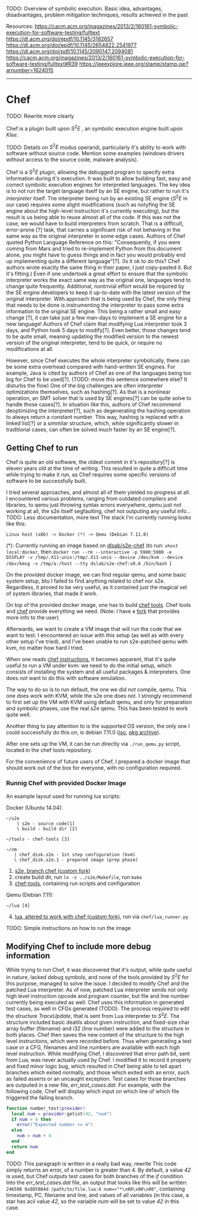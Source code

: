 TODO: Overview of symbolic execution. Basic idea, advantages, disadvantages, problem mitigation techniques, results achieved in the past

Resources:
https://cacm.acm.org/magazines/2013/2/160161-symbolic-execution-for-software-testing/fulltext
https://dl.acm.org/doi/epdf/10.1145/3182657
https://dl.acm.org/doi/epdf/10.1145/2654822.2541977
https://dl.acm.org/doi/pdf/10.1145/2090147.2094081
https://cacm.acm.org/magazines/2013/2/160161-symbolic-execution-for-software-testing/fulltext#R39
https://ieeexplore.ieee.org/stamp/stamp.jsp?arnumber=1624015

---

# Chef

TODO: Rewrite more clearly

Chef is a plugin built upon $S^2E$ , an symbolic execution engine built upon $Klee$.

TODO: Details on $S^2E$ modus operandi, particularly it's ability to work with software without source code. Mention some examples (windows drivers without access to the source code, malware analysis).

Chef is a $S^2E$ plugin, allowing the debugged program to specify extra information during it's execution. It was built to allow building fast, easy and correct symbolic execution engines for interpreted languages.
The key idea is to not run the target language itself by an SE engine, but rather to run it's *interpreter* itself. The interpreter being run by an existing SE engine ($S^2E$ in our case) requires some slight modifications (such as notyfing the SE engine about the high-level instruction it's currently executing), but the result is us being able to reuse almost all of the code.
If this was not the case, we would have to build interpreters from scratch. That is a difficult, error-prone [?] task, that carries a significant risk of not behaving in the same way as the original interpreter in some edge cases. Authors of Chef quoted Python Language Reference on this: "Consequently, if you were coming from Mars and tried to re-implement Python from this document alone, you might have to guess things and in fact you would probably end up implementing quite a different language"[?]. (Is it ok to do this? Chef authors wrote exactly the same thing in their paper, I just copy-pasted it. But it's fitting.) Even if one undertook a great effort to ensure that the symbolic interpreter works the exact same way as the original one, languages tend to change quite frequently. Additional, nontrivial effort would be required by the SE engine developers to keep it up-to-date with the latest version of the original interpreter.
With approach that is being used by Chef, the only thing that needs to be done is instrumenting the interpreter to pass some extra information to the original SE engine. This being a rather small and easy change [?], it can take just a few man-days to implement a SE engine for a new language! Authors of Chef claim that modifying Lua interpreter took 3 days, and Python took 5 days to modify[?]. Even better, those changes tend to be quite small, meaning updating the modified version to the newest version of the original interpreter, tend to be quick, or require no modifications at all.

However, since Chef executes the whole interpreter symbolically, there can be some extra overhead compared with hand-written SE engines. For example, Java is cited by authors of Chef as one of the languages being too big for Chef to be used[?]. (TODO: move this sentence somewhere else? It disturbs the flow) One of the big challenges are often interpreter optimizations themselves, such as hashing[?]. As that is a nonlinear operation, an SMT solver that is used by SE engines[?] can be quite solve to handle those cases[?]. In situation like this, authors of Chef recommend deoptimizing the interpreter[?], such as degenerating the hashing operation to always return a constant number. This way, hashing is replaced with a linked list[?] or a simmilar structure, which, while significantly slower in traditional cases, can often be solved much faster by an SE engine[?].

## Getting Chef to run

Chef is quite an old software, the oldest commit in it's repository[?] is eleven years old at the time of writing. This resulted in quite a difficult time while trying to make it run, as Chef requires some specific versions of software to be successfully built.

I tried several approaches, and almost all of them yielded no progress at all. I encountered various problems, ranging from outdated compilers and libraries, to qemu just throwing syntax errors everywhere, qemu just not working at all, the s2e itself segfaulting, chef not outputing any useful info...
TODO: Less documentation, more text
The stack I'm currently running looks like this:

```
Linux host (x86) -> Docker (*) -> Qemu (Debian 7.11.0)
```
(\*): Currently running an image based on [dlsab/s2e-chef](https://hub.docker.com/r/dslab/s2e-chef/)
(to run: `xhost local:docker`, then `docker run --rm --interactive -p 5900:5900 -e DISPLAY -v /tmp/.X11-unix:/tmp/.X11-unix --device /dev/kvm --device /dev/kmsg -v /tmp/a:/host --tty dslab/s2e-chef:v0.6 /bin/bash
`)

On the provided docker image, we can find regular qemu, and some basic system setup, btu I failed to find anything related to chef nor s2e. Regardless, it proved to be very useful, as it contained just the magical set of system libraries, that made it work.

On top of the provided docker image, one has to build [chef tools](https://github.com/dslab-epfl/chef-tools). Chef tools and [chef](https://github.com/S2E/s2e-old/tree/chef) provide everything we need. (Note: I have a [fork](https://github.com/SoptikHa2/s2e-old/tree/chef) that provides more info to the user)

Afterwards, we want to create a VM image that will run the code that we want to test. I encountered an issue with this setup (as well as with every other setup I've tried), and I've been unable to run s2e-patched qemu with kvm, no matter how hard I tried.

When one reads [chef instructions](https://github.com/dslab-epfl/chef-tools#setting-up-the-chef-vm), it becomes apparent, that it's quite useful to run a VM under kvm: we need to do the initial setup, which consists of installing the system and all useful packages & interpreters. One does *not* want to do this with software emulation.

The way to do so is to run default, the one we did *not* compile, qemu. This one does work with KVM, while the s2e one does not. I strongly recommend to first set up the VM with KVM using default qemu, and only for preparation and symbolic phases, use the real s2e qemu. This has been tested to work quite well.

Another thing to pay attention to is the supported OS version, the only one I could successfully do this on, is debian 7.11.0 ([iso](https://chuangtzu.ftp.acc.umu.se/cdimage/archive/7.11.0/i386/iso-cd/debian-7.11.0-i386-netinst.iso), [pkg archive](https://archive.debian.org)).

After one sets up the VM, it can be run directly via `./run_qemu.py`  script, located in the chef tools repository.

For the convenience of future users of Chef, I prepared a docker image that should work out of the box for everyone, with no configuration required.

### Runnig Chef with provided Docker Image

An example layout used for running lua scripts:

Docker (Ubuntu 14.04):
```
~/s2e
    | s2e - source code[1]
    \ build - build dir [2]
    
~/tools - chef-tools [3]

~/vm
   | chef_disk.s2e - 1st step configuration (kvm)
   \ chef_disk.s2e.1 - prepared image (prep phase)
```

1) [s2e, branch chef (custom fork)](https://github.com/SoptikHa2/s2e-old/tree/chef)
2) create build dir, run `ln -s ../s2e/Makefile`, run `make`
3) [chef-tools](https://github.com/dslab-epfl/chef-tools), containing run scripts and configuration

Qemu (Debian 7.11):
```
~/lua [4]
```
4) [lua, altered to work with chef (custom fork)](https://github.com/SoptikHa2/chef-symbex-lua), run via `chef/lua_runner.py`

TODO: Simple instructions on how to run the image

## Modifying Chef to include more debug information

While trying to run Chef, it was discovered that it's output, while quite useful in nature, lacked debug symbols, and none of the tools provided by $S^2E$ for this purpose, managed to solve the issue. I decided to modify Chef and the patched Lua interpreter. As of now, patched Lua interpreter sends not only high level instruction opcode and program counter, but file and line number currently being executed as well. Chef uses this information in generated test cases, as well in CFGs generated (TODO).
The process required to edit the structure *TraceUpdate*, that is sent from Lua interpreter to $S^2E$. The structure included basic deatils about given instruction, and fixed-size char array buffer (filename) and $i32$ (line number) were added to the structure in both places. Chef then saves the new content of the structure to the high level instructions, which were recorded before. Thus when generating a test case or a CFG, filenames and line numbers are available with each high level instruction.
While modifying Chef, I discovered that error path bit, sent from Lua, was never actually used by Chef. I modified it to record it properly and fixed minor logic bug, which resulted in Chef being able to tell apart branches which exited normally, and those which exited with an error, such as failed asserts or an uncaught exception. Test cases for those branches are outputed in a new file, *err_test_cases.dat*.
For example, with the following code, Chef will display which input on which line of which file triggered the failing branch.
```lua
function number_test(provider)
  local num = provider:getint(42, "num")
  if num > 4 then
    error("Expected number <= 4")
  else
    num = num + 4
  end
  return num
end
```
TODO: This paragraph is written in a really bad way, rewrite
This code simply returns an error, of a number is greater than 4. By default, a value *42* is used, but Chef outputs test cases for both branches of the *if* condition.
Into the *err_test_cases.dat* file, an output that looks like this will be written:
`246598 0x805984d /path/to/file.lua:4 num=>"*\x00\x00\x00"`, containing timestamp, PC, filename and line, and values of all variables (in this case, a star has acii value *42*, so the variable *num* will be set to value *42* in this case.